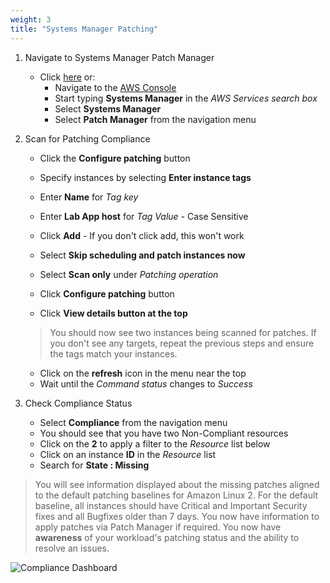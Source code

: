 ```yaml
---
weight: 3
title: "Systems Manager Patching"
---
```


1. Navigate to Systems Manager Patch Manager
    - Click [here](https://eu-west-1.console.aws.amazon.com/systems-manager/patch-manager?region=eu-west-1) or: 
        - Navigate to the [AWS Console](https://eu-west-1.console.aws.amazon.com/console/home?region=eu-west-1)
        - Start typing **Systems Manager** in the *AWS Services search box*
        - Select **Systems Manager**
        - Select **Patch Manager** from the navigation menu

1. Scan for Patching Compliance

    - Click the **Configure patching** button


    - Specify instances by selecting **Enter instance tags**
    - Enter **Name** for *Tag key*
    - Enter **Lab App host** for *Tag Value* - Case Sensitive
    - Click **Add** - If you don't click add, this won't work
    - Select **Skip scheduling and patch instances now**
    - Select **Scan only** under *Patching operation*
    - Click **Configure patching** button
    - Click **View details button at the top**

    > You should now see two instances being scanned for patches. If you don't see any targets, repeat the previous steps and ensure the tags match your instances.

    - Click on the <i class="fas fa-redo"></i> **refresh** icon in the menu near the top
    - Wait until the *Command status* changes to *Success*

1. Check Compliance Status   
    - Select **Compliance** from the navigation menu
    - You should see that you have two Non-Compliant resources
    - Click on the **2** to apply a filter to the *Resource* list below
    - Click on an instance **ID** in the *Resource* list
    - Search for **State : Missing**    

> You will see information displayed about the missing patches aligned to the default patching baselines for Amazon Linux 2. For the default baseline, all instances should have Critical and Important Security fixes and all Bugfixes older than 7 days. You now have information to apply patches via Patch Manager if required. You now have **awareness** of your workload's patching status and the ability to resolve an issues.

![Compliance Dashboard](../../images/patch-compliance.png)

